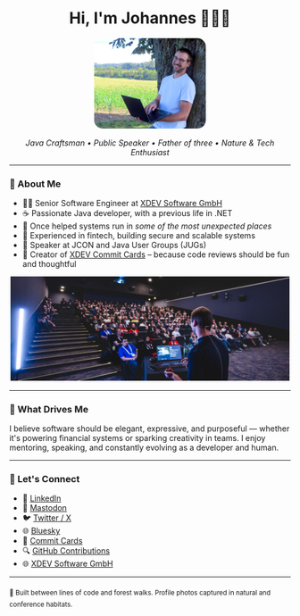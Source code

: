 <h1 align="center">Hi, I'm Johannes 🌿👨‍💻</h1>

<p align="center">
  <img src="./profile.jpg" width="200" style="border-radius: 15px;" alt="Profile Photo"/>
</p>

<p align="center"><em>
  Java Craftsman • Public Speaker • Father of three • Nature & Tech Enthusiast
</em></p>

---

### 🌱 About Me

- 👨‍💻 Senior Software Engineer at [XDEV Software GmbH](https://xdev.software)
- ☕ Passionate Java developer, with a previous life in .NET
- 🔄 Once helped systems run in *some of the most unexpected places*
- 💸 Experienced in fintech, building secure and scalable systems
- 📢 Speaker at JCON and Java User Groups (JUGs)
- 🧠 Creator of [XDEV Commit Cards](https://xdev.software/commit-cards) – because code reviews should be fun and thoughtful

<p align="center">
  <img src="./talk.jpg" width="500" alt="Speaking at a tech conference"/>
</p>

---

### 🧩 What Drives Me

I believe software should be elegant, expressive, and purposeful — whether it's powering financial systems or sparking creativity in teams. I enjoy mentoring, speaking, and constantly evolving as a developer and human.

---

### 🔗 Let's Connect

- 💼 [LinkedIn](https://www.linkedin.com/in/johannesrabauer)
- 🐘 [Mastodon](https://mastodon.online/@rabauer)
- 🐦 [Twitter / X](https://twitter.com/JohannesRabauer)
- 🌐 [Bluesky](https://bsky.app/profile/johannesrabauer.bsky.social)
- 🧩 [Commit Cards](https://xdev.software/commit-cards)
- 🔍 [GitHub Contributions](https://github.com/JohannesRabauer?tab=repositories)
- 🌐 [XDEV Software GmbH](https://xdev.software)

---

<sub>🌳 Built between lines of code and forest walks. Profile photos captured in natural and conference habitats.</sub>
